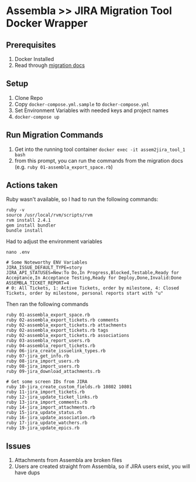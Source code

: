 # Assembla >> JIRA Migration Tool Docker Wrapper

## Prerequisites
1. Docker Installed
1. Read through [migration docs](https://github.com/guidance/assembla-to-jira-migration/blob/master/README.md)

## Setup

1. Clone Repo
1. Copy `docker-compose.yml.sample` to `docker-compose.yml`
1. Set Environment Variables with needed keys and project names
1. `docker-compose up`

## Run Migration Commands
1. Get into the running tool container `docker exec -it assem2jira_tool_1 bash`
1. from this prompt, you can run the commands from the migration docs (e.g. `ruby 01-assembla_export_space.rb`)

## Actions taken

Ruby wasn't available, so I had to run the following commands:

	ruby -v
	source /usr/local/rvm/scripts/rvm
	rvm install 2.4.1
	gem install bundler
	bundle install

Had to adjust the environment variables

	nano .env

	# Some Noteworthy ENV Variables 
	JIRA_ISSUE_DEFAULT_TYPE=story
	JIRA_API_STATUSES=New:To Do,In Progress,Blocked,Testable,Ready for Acceptance,In Acceptance Testing,Ready for Deploy,Done,Invalid:Done
	ASSEMBLA_TICKET_REPORT=4
	# 0: All Tickets, 1: Active Tickets, order by milestone, 4: Closed Tickets, order by milestone, personal reports start with "u"


Then ran the following commands

	ruby 01-assembla_export_space.rb
	ruby 02-assembla_export_tickets.rb comments
	ruby 02-assembla_export_tickets.rb attachments
	ruby 02-assembla_export_tickets.rb tags
	ruby 02-assembla_export_tickets.rb associations
	ruby 03-assembla_report_users.rb
	ruby 04-assembla_report_tickets.rb
	ruby 06-jira_create_issuelink_types.rb
	ruby 07-jira_get_info.rb
	ruby 08-jira_import_users.rb
	ruby 08-jira_import_users.rb
	ruby 09-jira_download_attachments.rb

	# Get some screen IDs from JIRA
	ruby 10-jira_create_custom_fields.rb 10802 10801
	ruby 11-jira_import_tickets.rb
	ruby 12-jira_update_ticket_links.rb
	ruby 13-jira_import_comments.rb
	ruby 14-jira_import_attachments.rb
	ruby 15-jira_update_status.rb
    ruby 16-jira_update_association.rb
	ruby 17-jira_update_watchers.rb
	ruby 19-jira_update_epics.rb
	
## Issues

1. Attachments from Assembla are broken files
1. Users are created straight from Assembla, so if JIRA users exist, you will have dups
